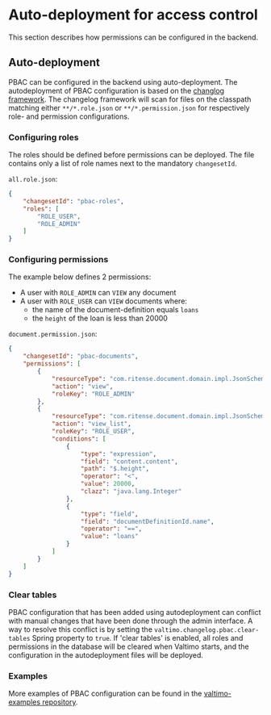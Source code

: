 # Auto-deployment for access control
This section describes how permissions can be configured in the backend.

## Auto-deployment
PBAC can be configured in the backend using auto-deployment. The autodeployment of PBAC configuration is based on the [changlog framework](/using-valtimo/changelog/changelog.md).
The changelog framework will scan for files on the classpath matching either `**/*.role.json` or `**/*.permission.json` for respectively role- and permission configurations.

### Configuring roles
The roles should be defined before permissions can be deployed. The file contains only a list of role names next to the mandatory `changesetId`.

`all.role.json`:
``` json
{
    "changesetId": "pbac-roles",
    "roles": [
        "ROLE_USER",
        "ROLE_ADMIN"
    ]
}
```

### Configuring permissions
The example below defines 2 permissions:
- A user with `ROLE_ADMIN` can `VIEW` any document
- A user with `ROLE_USER` can `VIEW` documents where:
  - the name of the document-definition equals `loans`
  - the `height` of the loan is less than 20000

`document.permission.json`:
``` json
{
    "changesetId": "pbac-documents",
    "permissions": [
        {
            "resourceType": "com.ritense.document.domain.impl.JsonSchemaDocument",
            "action": "view",
            "roleKey": "ROLE_ADMIN"
        },
        {
            "resourceType": "com.ritense.document.domain.impl.JsonSchemaDocument",
            "action": "view_list",
            "roleKey": "ROLE_USER",
            "conditions": [
                {
                    "type": "expression",
                    "field": "content.content",
                    "path": "$.height",
                    "operator": "<",
                    "value": 20000,
                    "clazz": "java.lang.Integer"
                },
                {
                    "type": "field",
                    "field": "documentDefinitionId.name",
                    "operator": "==",
                    "value": "loans"
                }
            ]
        }
    ]
}
```

### Clear tables
PBAC configuration that has been added using autodeployment can conflict with manual changes that have been done through the admin interface.
A way to resolve this conflict is by setting the `valtimo.changelog.pbac.clear-tables` Spring property to `true`. 
If 'clear tables' is enabled, all roles and permissions in the database will be cleared when Valtimo starts, and the configuration in the autodeployment files will be deployed.

### Examples
More examples of PBAC configuration can be found in the [valtimo-examples repository](https://github.com/valtimo-platform/valtimo-examples).